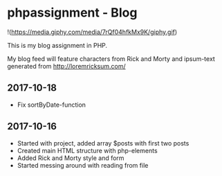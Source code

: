 # phpassignment - Blog

!(https://media.giphy.com/media/7rQf04hfkMx9K/giphy.gif)

This is my blog assignment in PHP.

My blog feed will feature characters from Rick and Morty and ipsum-text
generated from http://loremricksum.com/

## 2017-10-18
- Fix sortByDate-function

## 2017-10-16
- Started with project, added array $posts with first two posts
- Created main HTML structure with php-elements
- Added Rick and Morty style and form
- Started messing around with reading from file
